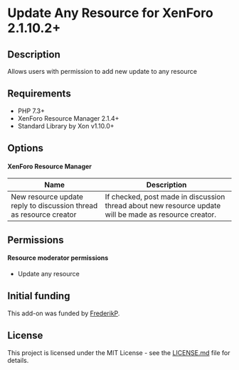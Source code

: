 Update Any Resource for XenForo 2.1.10.2+
=========================================

Description
-----------

Allows users with permission to add new update to any resource

Requirements
------------

- PHP 7.3+
- XenForo Resource Manager 2.1.4+
- Standard Library by Xon v1.10.0+

Options
-------

#### XenForo Resource Manager

| Name | Description |
|---|---|
| New resource update reply to discussion thread as resource creator | If checked, post made in discussion thread about new resource update will be made as resource creator. |

Permissions
-----------

#### Resource moderator permissions

- Update any resource

Initial funding
---------------

This add-on was funded by [FrederikP](https://xenforo.com/community/members/135016/).

License
-------

This project is licensed under the MIT License - see the [LICENSE.md](https://github.com/ticktackk/UpdateAnyResourceForXF2/blob/master/LICENSE.md) file for details.